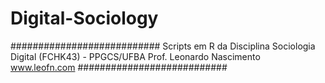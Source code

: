 # Digital-Sociology

###########################
Scripts em R da Disciplina Sociologia Digital (FCHK43) - PPGCS/UFBA 
Prof. Leonardo Nascimento
www.leofn.com 
###########################
 
